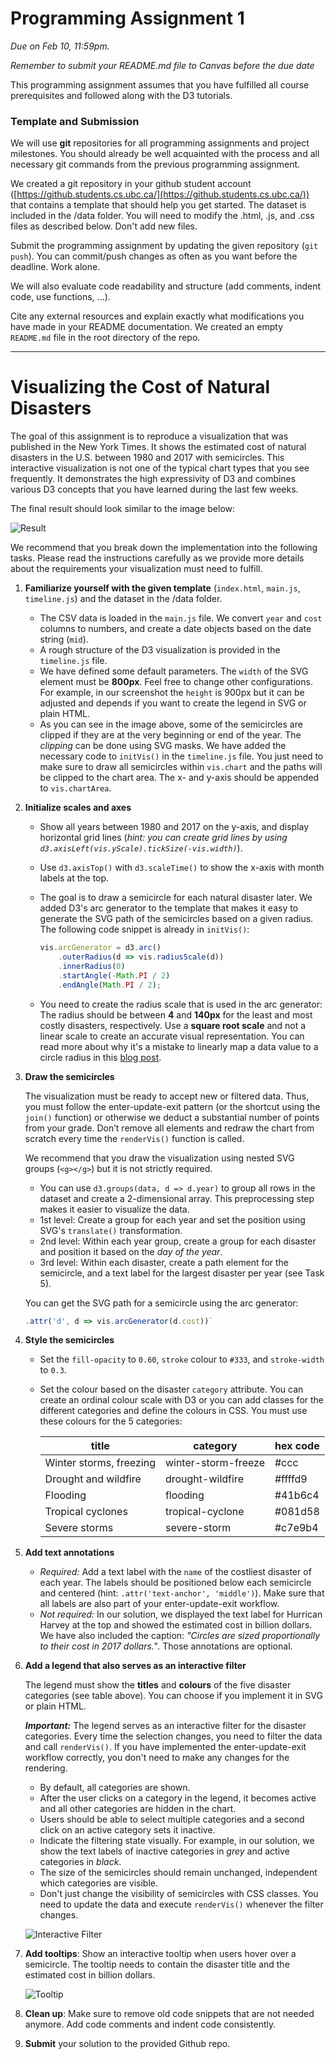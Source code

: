 # Programming Assignment 1

*Due on Feb 10, 11:59pm.*

*Remember to submit your README.md file to Canvas before the due date*

This programming assignment assumes that you have fulfilled all course prerequisites and followed along with the D3 tutorials.

### Template and Submission

We will use **git** repositories for all programming assignments and project milestones. You should already be well acquainted with the process and all necessary git commands from the previous programming assignment.

We created a git repository in your github student account ([https://github.students.cs.ubc.ca/](https://github.students.cs.ubc.ca/)) that contains a template that should help you get started. The dataset is included in the /data folder. You will need to modify the .html, .js, and .css files as described below. Don't add new files.

Submit the programming assignment by updating the given repository (`git push`). You can commit/push changes as often as you want before the deadline. Work alone.

We will also evaluate code readability and structure (add comments, indent code, use functions, ...).

Cite any external resources and explain exactly what modifications you have made in your README documentation. We created an empty `README.md` file in the root directory of the repo.

---

# Visualizing the Cost of Natural Disasters

The goal of this assignment is to reproduce a visualization that was published in the New York Times. It shows the estimated cost of natural disasters in the U.S. between 1980 and 2017 with semicircles. This interactive visualization is not one of the typical chart types that you see frequently. It demonstrates the high expressivity of D3 and combines various D3 concepts that you have learned during the last few weeks.

The final result should look similar to the image below:

![Result](result.png?raw=true "Result")

We recommend that you break down the implementation into the following tasks. Please read the instructions carefully as we provide more details about the requirements your visualization must need to fulfill.

1. **Familiarize yourself with the given template** (`index.html`, `main.js`, `timeline.js`) and the dataset in the /data folder. 
	* The CSV data is loaded in the `main.js` file. We convert `year` and `cost` columns to numbers, and create a date objects based on the date string (`mid`).
	* A rough structure of the D3 visualization is provided in the `timeline.js` file.
	* We have defined some default parameters. The `width` of the SVG element must be **800px**. Feel free to change other configurations. For example, in our screenshot the `height` is 900px but it can be adjusted and depends if you want to create the legend in SVG or plain HTML.
	* As you can see in the image above, some of the semicircles are clipped if they are at the very beginning or end of the year. The *clipping* can be done using SVG masks. We have added the necessary code to `initVis()` in the `timeline.js` file. You just need to make sure to draw all semicircles within `vis.chart` and the paths will be clipped to the chart area. The x- and y-axis should be appended to `vis.chartArea`.

2. **Initialize scales and axes**

	* Show all years between 1980 and 2017 on the y-axis, and display horizontal grid lines (*hint: you can create grid lines by using `d3.axisLeft(vis.yScale).tickSize(-vis.width)`*).

	* Use `d3.axisTop()` with `d3.scaleTime()` to show the x-axis with month labels at the top.

	* The goal is to draw a semicircle for each natural disaster later. We added D3's arc generator to the template that makes it easy to generate the SVG path of the semicircles based on a given radius. The following code snippet is already in `initVis()`:
	
		```js
		vis.arcGenerator = d3.arc()
	        .outerRadius(d => vis.radiusScale(d))
	        .innerRadius(0)
	        .startAngle(-Math.PI / 2)
	        .endAngle(Math.PI / 2);
		```
	
	* You need to create the radius scale that is used in the arc generator: The radius should be between **4** and **140px** for the least and most costly disasters, respectively. Use a **square root scale** and not a linear scale to create an accurate visual representation. You can read more about why it's a mistake to linearly map a data value to a circle radius in this [blog post](https://bl.ocks.org/guilhermesimoes/e6356aa90a16163a6f917f53600a2b4a).


3. **Draw the semicircles**

	The visualization must be ready to accept new or filtered data. Thus, you must follow the enter-update-exit pattern (or the shortcut using the `join()` function) or otherwise we deduct a substantial number of points from your grade. Don’t remove all elements and redraw the chart from scratch every time the `renderVis()` function is called.
	
	We recommend that you draw the visualization using nested SVG groups (`<g></g>`) but it is not strictly required. 
		
	* You can use `d3.groups(data, d => d.year)` to
	group all rows in the dataset and create a 2-dimensional array. This preprocessing step makes it easier to visualize the data. 
	* 1st level: Create a group for each year and set the position using SVG's `translate()` transformation.
	* 2nd level: Within each year group, create a group for each disaster and position it based on the *day of the year*.
	* 3rd level: Within each disaster, create a path element for the semicircle, and a text label for the largest disaster per year (see Task 5).
	
	You can get the SVG path for a semicircle using the arc generator: 
	
	```js
	.attr('d', d => vis.arcGenerator(d.cost))`
	```
	
4. **Style the semicircles**
	
	* Set the `fill-opacity` to `0.60`, `stroke` colour to `#333`, and `stroke-width` to `0.3`.
	
	* Set the colour based on the disaster `category` attribute. You can create an ordinal colour scale with D3 or you can add classes for the different categories and define the colours in CSS. You must use these colours for the 5 categories:

		| title                   | category            | hex code |
		|-------------------------|---------------------|----------|
		| Winter storms, freezing | winter-storm-freeze | #ccc     |
		| Drought and wildfire    | drought-wildfire    | #ffffd9  |
		| Flooding                | flooding            | #41b6c4  |
		| Tropical cyclones       | tropical-cyclone    | #081d58  |
		| Severe storms           | severe-storm        | #c7e9b4  |

5. **Add text annotations** 

	* *Required:* Add a text label with the `name` of the costliest disaster of each year. The labels should be positioned below each semicircle and centered (hint: `.attr('text-anchor', 'middle')`). Make sure that all labels are also part of your enter-update-exit workflow.
	* *Not required:* In our solution, we displayed the text label for Hurrican Harvey at the top and showed the estimated cost in billion dollars. We have also included the caption: *"Circles are sized proportionally to their cost in 2017 dollars."*. Those annotations are optional.

6. **Add a legend that also serves as an interactive filter**
	
	The legend must show the **titles** and **colours** of the five disaster categories (see table above). You can choose if you implement it in SVG or plain HTML.
	
	***Important:*** The legend serves as an interactive filter for the disaster categories. Every time the selection changes, you need to filter the data and call `renderVis()`. If you have implemented the enter-update-exit workflow correctly, you don't need to make any changes for the rendering.
	
	* By default, all categories are shown.
	* After the user clicks on a category in the legend, it becomes active and all other categories are hidden in the chart.
	* Users should be able to select multiple categories and a second click on an active category sets it inactive.
	* Indicate the filtering state visually. For example, in our solution, we show the text labels of inactive categories in *grey* and active categories in *black*.
	* The size of the semicircles should remain unchanged, independent which categories are visible.
	* Don't just change the visibility of semicircles with CSS classes. You need to update the data and execute `renderVis()` whenever the filter changes.

	![Interactive Filter](interactive_filter.gif?raw=true "Interactive Filter")

7. **Add tooltips**: Show an interactive tooltip when users hover over a semicircle. The tooltip needs to contain the disaster title and the estimated cost in billion dollars. 

	![Tooltip](tooltip.png?raw=true "Tooltip")

8. **Clean up**: Make sure to remove old code snippets that are not needed anymore. Add code comments and indent code consistently.

9. **Submit** your solution to the provided Github repo.
